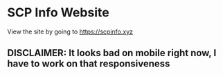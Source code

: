 # SCP Info Website

View the site by going to https://scpinfo.xyz 

## DISCLAIMER: It looks bad on mobile right now, I have to work on that responsiveness 
